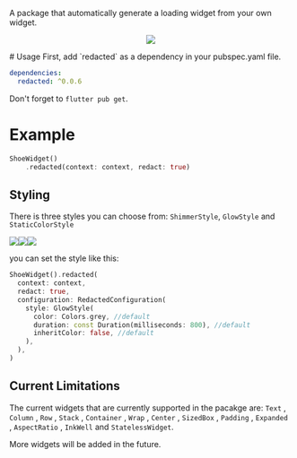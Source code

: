 A package that automatically generate a loading widget from your own widget.
<p style="text-align: center;">
<img src="https://github.com/mhdmoh/redacted/blob/main/screenshots/redacted.gif?raw=true"/>
</p>
# Usage
First, add `redacted` as a dependency in your pubspec.yaml file.

```yaml
dependencies:
  redacted: ^0.0.6
```

Don't forget to `flutter pub get`.

# Example
```dart
ShoeWidget()
    .redacted(context: context, redact: true)
```

## Styling
There is three styles you can choose from:
`ShimmerStyle`, `GlowStyle` and `StaticColorStyle`
<div style="display: flex;">
<img src="https://github.com/mhdmoh/redacted/blob/main/screenshots/shimmer.gif?raw=true"  style="max-width: 25%;"/>
<img src="https://github.com/mhdmoh/redacted/blob/main/screenshots/glow.gif?raw=true"  style="max-width: 25%;"/>
<img src="https://github.com/mhdmoh/redacted/blob/main/screenshots/static.gif?raw=true"  style="max-width: 25%;"/>
</div>

you can set the style like this:
```dart
ShoeWidget().redacted(
  context: context,
  redact: true,
  configuration: RedactedConfiguration(
    style: GlowStyle(
      color: Colors.grey, //default
      duration: const Duration(milliseconds: 800), //default
      inheritColor: false, //default
    ),
  ),
)
```

## Current Limitations
The current widgets that are currently supported in the pacakge are:
`Text` , `Column` , `Row` , `Stack` , `Container` , `Wrap` , `Center` , `SizedBox` , `Padding` , `Expanded` , `AspectRatio` , `InkWell` and `StatelessWidget`.

More widgets will be added in the future.
